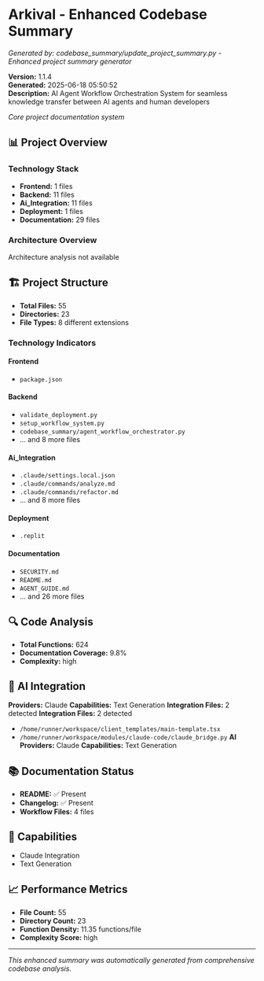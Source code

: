 # Arkival - Enhanced Codebase Summary

*Generated by: codebase_summary/update_project_summary.py - Enhanced project summary generator*

**Version:** 1.1.4  
**Generated:** 2025-06-18 05:50:52  
**Description:** AI Agent Workflow Orchestration System for seamless knowledge transfer between AI agents and human developers

*Core project documentation system*

## 📊 Project Overview

### Technology Stack
- **Frontend:** 1 files
- **Backend:** 11 files
- **Ai_Integration:** 11 files
- **Deployment:** 1 files
- **Documentation:** 29 files

### Architecture Overview
Architecture analysis not available

## 🏗 Project Structure

- **Total Files:** 55
- **Directories:** 23
- **File Types:** 8 different extensions

### Technology Indicators

#### Frontend
- `package.json`

#### Backend
- `validate_deployment.py`
- `setup_workflow_system.py`
- `codebase_summary/agent_workflow_orchestrator.py`
- ... and 8 more files

#### Ai_Integration
- `.claude/settings.local.json`
- `.claude/commands/analyze.md`
- `.claude/commands/refactor.md`
- ... and 8 more files

#### Deployment
- `.replit`

#### Documentation
- `SECURITY.md`
- `README.md`
- `AGENT_GUIDE.md`
- ... and 26 more files

## 🔍 Code Analysis

- **Total Functions:** 624
- **Documentation Coverage:** 9.8%
- **Complexity:** high

## 🤖 AI Integration

**Providers:** Claude
**Capabilities:** Text Generation
**Integration Files:** 2 detected
**Integration Files:** 2 detected
- `/home/runner/workspace/client_templates/main-template.tsx`
- `/home/runner/workspace/modules/claude-code/claude_bridge.py`
**AI Providers:** Claude
**Capabilities:** Text Generation

## 📚 Documentation Status

- **README:** ✅ Present
- **Changelog:** ✅ Present
- **Workflow Files:** 4 files

## 🚀 Capabilities

- Claude Integration
- Text Generation

## 📈 Performance Metrics

- **File Count:** 55
- **Directory Count:** 23
- **Function Density:** 11.35 functions/file
- **Complexity Score:** high

---

*This enhanced summary was automatically generated from comprehensive codebase analysis.*

